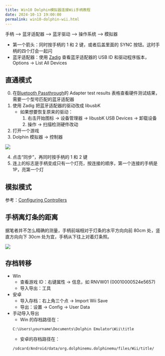 ```yaml
---
title: Win10 Dolphin模拟器连接Wii手柄教程
date: 2024-10-13 19:00:00
permalink: win10-dolphin-wii.html
---
```


手柄 --> 蓝牙适配器 --> 蓝牙驱动 --> 操作系统 --> 模拟器

- 第一个箭头：同时按手柄的 1 和 2 键，或者后盖里面的 SYNC 按钮。这时手柄的四个灯会一起闪
- 蓝牙适配器：使用 [Zadig](https://zadig.akeo.ie/) 查看蓝牙适配器的 USB ID 和驱动程序版本，Options -> List All Devices

## 直通模式

0. 在[Bluetooth Passthrough](https://wiki.dolphin-emu.org/index.php?title=Bluetooth_Passthrough#Adapter_test_results)的 Adapter test results 表格查看硬件测试结果，需要一个型号匹配的蓝牙适配器
1. 使用 Zadig 把蓝牙适配器的驱动改成 libusbK
   - 如果想要恢复原来的驱动：
     1. 右击开始图标 -> 设备管理器 -> libusbK USB Devices -> 卸载设备
     2. 操作 -> 扫描检测硬件改动
2. 打开一个游戏
3. Dolphin 模拟器 -> 控制器

<img src="/blog/images/wii-remote.webp">

4. 点击“同步”，再同时按手柄的 1 和 2 键
5. 连上的标志是手柄变成只有一个灯亮，按连接的顺序，第一个连接的手柄是 1P，亮第一个灯

## 模拟模式

参考：[Configuring Controllers](https://wiki.dolphin-emu.org/index.php?title=Configuring_Controllers#Real_Wii_Remote)

## 手柄离灯条的距离

据笔者并不怎么精确的测量，手柄前端相对于灯条的水平方向向前 80cm 处，竖直方向向下 30cm 处为宜，手柄从下往上对着灯条照。

<img src="/blog/images/wii-remote-2.webp">

## 存档转移

- Win
  - 查看游戏 ID：右键属性 -> 信息，如 RNVW01 (00010000524e5657)
  - 导入导出：工具
- 安卓
  - 导入存档：右上角三个点 -> Import Wii Save
  - 导出：设置 -> Config -> User Data
- 手动导入导出
  - Win 的存档路径在：
  ```
  C:\Users\yourname\Documents\Dolphin Emulator\Wii\title
  ```
  - 安卓的存档路径在：
  ```
  /sdcard/Android/data/org.dolphinemu.dolphinemu/files/Wii/title/
  ```
